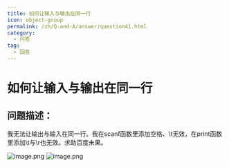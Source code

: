 ```yaml
---
title: 如何让输入与输出在同一行
icon: object-group
permalink: /zh/Q-and-A/answer/question41.html
category:
  - 问答
tag:
  - 回答
---
```


# 如何让输入与输出在同一行
## 问题描述：

我无法让输出与输入在同一行。我在scanf函数里添加空格、\t无效，在print函数里添加\t与\r也无效。求助百度未果。

![image.png](https://s2.loli.net/2024/10/09/FU9HdCwknQMSVga.png)
![image.png](https://s2.loli.net/2024/10/09/neNTYUaEBLhzos7.png)